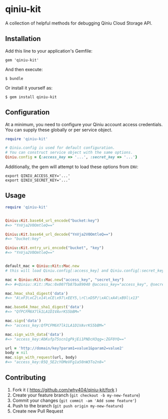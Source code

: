 # qiniu-kit

A collection of helpful methods for debugging Qiniu Cloud Storage API.

## Installation

Add this line to your application's Gemfile:

    gem 'qiniu-kit'

And then execute:

    $ bundle

Or install it yourself as:

    $ gem install qiniu-kit

## Configuration

At a minimum, you need to configure your Qiniu account access credentials. You can supply these globally or per service object.

```ruby
require 'qiniu-kit'

# Qiniu.config is used for default configuration.
# You can construct service object with the same options.
Qiniu.config = {:access_key => '...', :secret_key => '...'}
```

Additionally, the gem will attempt to load these options from `ENV`:

    export QINIU_ACCESS_KEY='...'
    export QINIU_SECRET_KEY='...'


## Usage

```ruby
require 'qiniu-kit'


Qiniu::Kit.base64_url_encode("bucket:key")
#=> "YnVja2V0OmtleQ=="

Qiniu::Kit.base64_url_decode("YnVja2V0OmtleQ==")
#=> "bucket:key"

Qiniu::Kit.entry_uri_encode("bucket", "key")
#=> "YnVja2V0OmtleQ=="


default_mac = Qiniu::Kit::Mac.new
# this will load Qiniu.config[:access_key] and Qiniu.config[:secret_key] as its args

mac = Qiniu::Kit::Mac.new("access_key", "secret_key")
#=> #<Qiniu::Kit::Mac:0x007fb87ba89040 @access_key="access_key", @secret_key="secret_key">

mac.hmac_sha1_digest('data')
#=> "A\xF3\xC2\x14\xCE\x97\xEEY5,\rC\xD5P/\xAC\xA4\xB9l\x13"

mac.base64_hmac_sha1_digest('data')
#=> "QfPCFM6X7lk1LA1D1VAvrKS5bBM="

mac.sign('data')
#=> "access_key:QfPCFM6X7lk1LA1D1VAvrKS5bBM="

mac.sign_with_data('data')
#=> "access_key:AbKufp75scn1gPkjEi1PNDcH3qg=:ZGF0YQ=="

url = 'http://domain/key?param1=value1&param2=value2'
body = nil
mac.sign_with_request(url, body)
#=> "access_key:85Q_5E2cYOMeVFg1a50nW3To2n8="
```

## Contributing

1. Fork it ( <https://github.com/why404/qiniu-kit/fork> )
2. Create your feature branch (`git checkout -b my-new-feature`)
3. Commit your changes (`git commit -am 'Add some feature'`)
4. Push to the branch (`git push origin my-new-feature`)
5. Create new Pull Request

